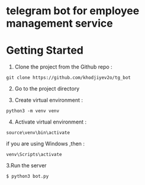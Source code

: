 # telegram bot for employee management service 

# Getting Started

1. Clone the project from the Github repo :

````
git clone https://github.com/khodjiyev2o/tg_bot
````
2. Go to the project directory  

3. Create virtual environment :

````
python3 -m venv venv
````

4. Activate virtual environment  : 

````
source\venv\bin\activate

````
if you are using Windows ,then :
````
venv\Scripts\activate
````

3.Run the server 
````
$ python3 bot.py
````